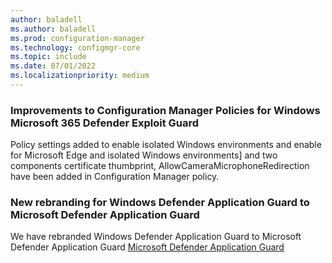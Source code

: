 ```yaml
---
author: baladell
ms.author: baladell
ms.prod: configuration-manager
ms.technology: configmgr-core
ms.topic: include
ms.date: 07/01/2022
ms.localizationpriority: medium
---
```


### Improvements to Configuration Manager Policies for Windows Microsoft 365 Defender Exploit Guard
<!-- 14059872 -->
Policy settings added to enable isolated Windows environments and enable for Microsoft Edge and isolated Windows environments] and two components certificate thumbprint, AllowCameraMicrophoneRedirection have been added in Configuration Manager policy.

### New rebranding for Windows Defender Application Guard to Microsoft Defender Application Guard

We have rebranded Windows Defender Application Guard to Microsoft Defender Application Guard [Microsoft Defender Application Guard](../../../protect\deploy-use\create-deploy-application-guard-policy.md#bkmk_HIS)